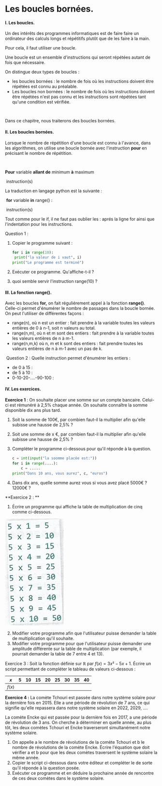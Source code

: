 # Les boucles bornées.

#### I. Les boucles.

Un des intérêts des programmes informatiques est de faire faire un ordinateur des calculs longs et répétitifs plutôt que de les faire à la main. 	

Pour cela, il faut utiliser une boucle. 

Une boucle est un ensemble d'instructions qui seront répétées autant de fois que nécessaire.

On distingue deux types de boucles :

- les boucles bornées : le nombre de fois où les instructions doivent être répétées est connu au préalable.
- Les boucles non bornées : le nombre de fois où les instructions doivent être répétées n'est pas connu et les instructions sont répétées tant qu'une condition est vérifiée.  	

​	

Dans ce chapitre, nous traiterons des boucles bornées. 



#### II. Les boucles bornées.

Lorsque le nombre de répétition d'une boucle est connu à l'avance, dans les algorithmes,  on utilise une boucle bornée avec l'instruction **pour** en précisant le nombre de répétition.  		

​	

**Pour** variable **allant de** minimum **à** maximum

​	instruction(s)



La traduction en langage python est la suivante :

​	**for** variable **in** range() :

​		instruction(s)



Tout comme pour le if, il ne faut pas oublier les : aprés la ligne for ainsi que l'indentation pour les instructions.



Question 1 :

1. Copier le programme suivant :

   ```python
   for i in range(10):
   	print("la valeur de i vaut", i)
   print("Le programme est terminé")
   ```

2. Exécuter ce programme. Qu'affiche-t-il ?

3. quoi semble servir l'instruction range(10) ? 		

#### III. La fonction range().

Avec les boucles **for,** on fait réguliérement appel à la fonction **range()**. Celle-ci permet d'énumérer le nombre de passages dans la boucle bornée. On peut l'utiliser de différentes façons :

- range(n), où n est un entier :  fait prendre à la variable toutes les valeurs entières de 0 à n-1, soit n valeurs au total.
- range(n,m), où n et m sont des entiers : fait prendre à la variable toutes les valeurs entières de n à m-1.
- range(n,m,k) où n, m et k sont des entiers : fait prendre toutes les valeurs entières de n à m-1 avec un pas de k.  		



​	Question 2 : Quelle instruction permet d'énumérer les entiers :

- de 0 à 15 :  
- de 5 à 10 :
- 0-10-20-....-90-100 : 	



#### IV. Les exercices.

**Exercice 1** : On souhaite placer une somme sur un compte bancaire. Celui-ci est  rémunéré à 2,5% chaque année. On souhaite connaître la somme disponible dix ans plus tard. 

1. Soit la somme de 100€, par combien faut-il la multiplier afin qu'elle subisse une hausse de 2,5% ?

2. Soit une somme de x €, par combien faut-il la multiplier afin qu'elle subisse une hausse de 2,5% ?

3. Compléter le programme  ci-dessous pour qu'il réponde à la question.

   ```python
   c = int(input("la soomme placée est:"))
   for i in range(....):
       c = .....
   print("Dans 10 ans, vous aurez", c, "euros")
   ```

   

4. Dans dix ans, quelle somme aurez vous si vous avez placé 5000€ ? 12000€ ?  



**Exercice 2 : **

1. Écrire un programme qui affiche la table de multiplication de cinq comme ci-dessous. 

![](/Python/IMG/table_multiplication.jpg)

2. Modifier votre programme afin que l'utilisateur puisse demander la table de multiplication qu'il souhaite.
3. Modifier votre programme pour que l'utilisateur puisse demander une amplitude différente sur la table de multiplication (par exemple, il pourrait demander la table de 7 entre 4 et 13).  



Exercice 3 : Soit  la fonction définie sur ℝ par $f(x)=3x²-5x+1$. Écrire un script permettant de compléter le tableau de valeurs ci-dessous : 

| $x$    | 5    | 10   | 15   | 20   | 25   | 30   | 35   | 40   |
| ------ | ---- | ---- | ---- | ---- | ---- | ---- | ---- | ---- |
| $f(x)$ |      |      |      |      |      |      |      |      |



**Exercice 4 :** La comète Tchouri est passée dans notre système solaire pour la dernière fois en 2015. Elle a une période de révolution de 7 ans, ce qui signifie qu'elle repassera dans notre système solaire en 2022, 2029, ….

La comète Encke qui est passée pour la dernière fois en 2017, a  une période de révolution de 3 ans. On cherche à déterminer en quelle année, au plus tôt, les deux comètes Tchouri et Encke traverseront simultanément notre système solaire. 

1. On appelle a le nombre de révolutions de la comète Tchouri et b le nombre de révolutions de la comète Encke. Écrire l'équation que doit vérifier a et b pour que les deux comètes traversent le système solaire la même année.
2. Copier le script ci-dessous dans votre éditeur et compléter le de sorte qu'il réponde à la question posée.  
3. Exécuter ce programme et en déduire la prochaine année de rencontre de ces deux comètes dans le système solaire.
